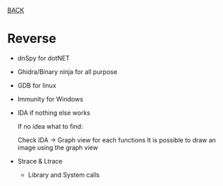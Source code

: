 [BACK](../README.md)
# Reverse

- dnSpy for dotNET
- Ghidra/Binary ninja for all purpose
- GDB for linux
- Immunity for Windows
- IDA if nothing else works

    If no idea what to find:

    Check IDA -> Graph view for each functions
    It is possible to draw an image using the graph view

- Strace & Ltrace
  - Library and System calls